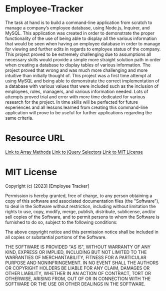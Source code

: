 # Employee-Tracker
The task at hand is to build a command-line application from scratch to manage a company’s employee database, using Node.js, Inquirer, and MySQL. This application was created in order to demonstrate the proper functionality of the use of being able to display all the various information that would be seen when having an employee database in order to manage for viewing and further edits in regards to employee status of the company. This project proved to be extremely challenging due to assumptions all necessary skills would provide a simple more straight solution path in order when creating a database to display tables of various information. The project proved that wrong and was much more challenging and more intuitive than initially thought of. This project was a first time attempt at using MySQL and being able to demonstrate the correct implementation of a database with various values that were included such as the inclusion of employees, roles, managers, and various information needed. Lots of attempts proved trial and error with more time dedicated for various research for the project. In time skills will be perfected for future experiences and all lessons learned from creating this command-line application will prove to be useful for further applications regarding the same criteria.

# Resource URL
[Link to Array Methods](https://www.w3schools.com/js/js_array_methods.asp)
[Link to jQuery Selectors](https://www.w3schools.com/js/js_jquery_selectors.asp)
[Link to MIT License](https://choosealicense.com/licenses/mit/)

# MIT License

Copyright (c) [2023] [Employee Tracker]

Permission is hereby granted, free of charge, to any person obtaining a copy
of this software and associated documentation files (the "Software"), to deal
in the Software without restriction, including without limitation the rights
to use, copy, modify, merge, publish, distribute, sublicense, and/or sell
copies of the Software, and to permit persons to whom the Software is
furnished to do so, subject to the following conditions:

The above copyright notice and this permission notice shall be included in all
copies or substantial portions of the Software.

THE SOFTWARE IS PROVIDED "AS IS", WITHOUT WARRANTY OF ANY KIND, EXPRESS OR
IMPLIED, INCLUDING BUT NOT LIMITED TO THE WARRANTIES OF MERCHANTABILITY,
FITNESS FOR A PARTICULAR PURPOSE AND NONINFRINGEMENT. IN NO EVENT SHALL THE
AUTHORS OR COPYRIGHT HOLDERS BE LIABLE FOR ANY CLAIM, DAMAGES OR OTHER
LIABILITY, WHETHER IN AN ACTION OF CONTRACT, TORT OR OTHERWISE, ARISING FROM,
OUT OF OR IN CONNECTION WITH THE SOFTWARE OR THE USE OR OTHER DEALINGS IN THE
SOFTWARE.